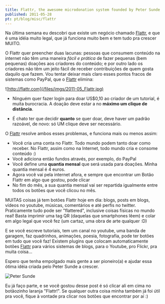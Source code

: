 ```yaml
---
title: Flattr, the awesome microdonation system founded by Peter Sunde
published: 2011-05-28
pt: pt/blog/misc/flattr
---
```


Na última semana eu descobri que existe um negócio chamado [Flattr](http://flattr.com),
e que é uma idéia muito legal, que já funciona muito bem e tem tudo pra crescer MUITO.

O Flattr quer preencher duas lacunas:
pessoas que consumem conteúdo na internet não têm uma maneira _fácil e prática_ de fazer pequenas (bem pequenas) doações aos criadores do conteúdo;
e por outro lado os criadores não têm um jeito fácil de receber contribuições de quem gosta daquilo que fazem.
Vou tentar deixar mais claro esses pontos fracos de sistemas como PayPal, que o [Flattr](http://flattr.com 'Flattr') elimina:

<div id="imgdiv-flattr"><style type="text/css" scoped> #imgdiv-flattr img { width:300px };</style>

 ![http://flattr.com](/files/imgs/2011-05_Flattr.jpg)

</div>

<!--more-->

  * Ninguém quer fazer login para doar US\$0,10 ao criador de um tutorial, é muita burocracia.
    A doação deve estar a no **máximo um clique de distância**.

  * É chato ter que decidir **quanto** se quer doar, deve haver um padrão razoável, de novo: só UM clique deve ser necessário.

O [Flattr](http://flattr.com) resolve ambos esses problemas, e funciona mais ou menos assim:

  * Você cria uma conta no Flattr.
    Todo mundo podem tanto doar como receber. No Flattr, assim como na Internet, todo mundo cria e consome conteúdo :)
  * Você adiciona então fundos através, por exemplo, do PayPal
  * Você define uma **quantia mensal** que será usada para doações. Minha quantia mensal é 4 euros.
  * Agora você vai pela internet afora, e sempre que encontrar um Botão Flattr em algo que gostou, pode clicar
  * No fim do mês, a sua quantia mensal vai ser repartida igualmente entre todos os botões que você clicou no mês.

MUITAS coisas já tem botões Flattr hoje em dia: blogs, posts em blogs, vídeos no youtube, músicas, comentários e até perfis no twitter.
Praticamente tudo pode ser "flattered", inclusive coisas físicas no mundo real!
Basta imprimir uma tag QR (daquelas que smartphones lêem) e colar em algo legal que você fez (um cartaz, uma obra de arte qualquer :D)

E se você escreve tutoriais, tem um canal no youtube, uma banda de garagem, faz quadrinhos, animações, poesia, fotografia, pode ter botões em tudo que você faz!
Existem plugins que colocam automaticamente botões [Flattr](http://flattr.com) para vários sistemas de blogs, para o Youtube, pro Flickr, pra muita coisa...

Espero que tenha empolgado mais gente a ser pioneiro(a) e ajudar essa ótima idéia criada pelo Peter Sunde a crescer.

![Peter Sunde](/files/imgs/2011-05_peter_sunde.jpg)

Eu já faço parte, e se você gostou desse post é só clicar ali em cima no botãozinho laranja "Flattr!".
Se qualquer outra coisa minha também já foi útil pra você, fique à vontade pra clicar nos botões que encontrar por aí :)

